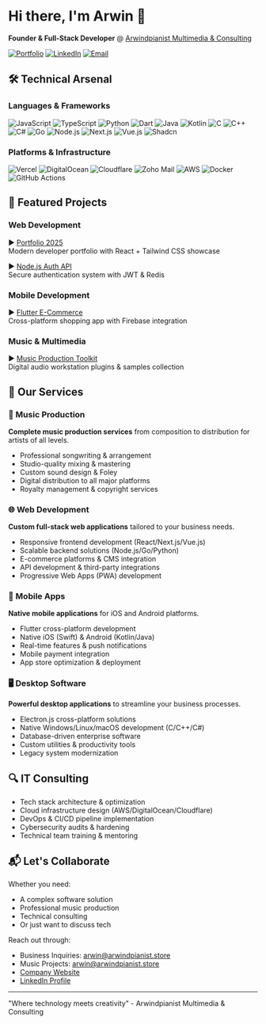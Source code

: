 # Hi there, I'm Arwin 👋  
**Founder & Full-Stack Developer** @ [Arwindpianist Multimedia & Consulting](https://www.arwindpianist.store/)

[![Portfolio](https://img.shields.io/badge/🌐-Portfolio-blue)](https://www.arwindpianist.store/)
[![LinkedIn](https://img.shields.io/badge/🔗-LinkedIn-0077B5)](https://linkedin.com/in/arwindpianist)
[![Email](https://img.shields.io/badge/📧-Consulting%20Inquiry-red)](mailto:arwin@arwindpianist.store)

## 🛠 Technical Arsenal

### Languages & Frameworks
![JavaScript](https://img.shields.io/badge/-JavaScript-F7DF1E?logo=javascript&logoColor=black)
![TypeScript](https://img.shields.io/badge/-TypeScript-3178C6?logo=typescript&logoColor=white)
![Python](https://img.shields.io/badge/-Python-3776AB?logo=python&logoColor=white)
![Dart](https://img.shields.io/badge/-Dart-0175C2?logo=dart&logoColor=white)
![Java](https://img.shields.io/badge/-Java-007396?logo=java&logoColor=white)
![Kotlin](https://img.shields.io/badge/-Kotlin-7F52FF?logo=kotlin&logoColor=white)
![C](https://img.shields.io/badge/-C-A8B9CC?logo=c&logoColor=black)
![C++](https://img.shields.io/badge/-C++-00599C?logo=c%2B%2B&logoColor=white)
![C#](https://img.shields.io/badge/-C%23-239120?logo=c-sharp&logoColor=white)
![Go](https://img.shields.io/badge/-Golang-00ADD8?logo=go&logoColor=white)
![Node.js](https://img.shields.io/badge/-Node.js-339933?logo=node.js&logoColor=white)
![Next.js](https://img.shields.io/badge/-Next.js-000000?logo=next.js&logoColor=white)
![Vue.js](https://img.shields.io/badge/-Vue.js-4FC08D?logo=vue.js&logoColor=white)
![Shadcn](https://img.shields.io/badge/-Shadcn-000000?logo=shadcn&logoColor=white)

### Platforms & Infrastructure
![Vercel](https://img.shields.io/badge/-Vercel-000000?logo=vercel&logoColor=white)
![DigitalOcean](https://img.shields.io/badge/-DigitalOcean-0080FF?logo=digitalocean&logoColor=white)
![Cloudflare](https://img.shields.io/badge/-Cloudflare-F38020?logo=cloudflare&logoColor=white)
![Zoho Mail](https://img.shields.io/badge/-Zoho_Mail-FFA500?logo=zoho&logoColor=white)
![AWS](https://img.shields.io/badge/-AWS-232F3E?logo=amazon-aws)
![Docker](https://img.shields.io/badge/-Docker-2496ED?logo=docker&logoColor=white)
![GitHub Actions](https://img.shields.io/badge/-GitHub_Actions-2088FF?logo=github-actions)

## 🚀 Featured Projects

### Web Development
▶ [Portfolio 2025](https://github.com/Arwindpianist?tab=repositories)  
Modern developer portfolio with React + Tailwind CSS showcase

▶ [Node.js Auth API](https://github.com/Arwindpianist?tab=repositories)  
Secure authentication system with JWT & Redis

### Mobile Development
▶ [Flutter E-Commerce](https://github.com/Arwindpianist?tab=repositories)  
Cross-platform shopping app with Firebase integration

### Music & Multimedia
▶ [Music Production Toolkit](https://github.com/Arwindpianist?tab=repositories)  
Digital audio workstation plugins & samples collection

## 💼 Our Services

### 🎵 Music Production  
**Complete music production services** from composition to distribution for artists of all levels.  
- Professional songwriting & arrangement  
- Studio-quality mixing & mastering  
- Custom sound design & Foley  
- Digital distribution to all major platforms  
- Royalty management & copyright services

### 🌐 Web Development  
**Custom full-stack web applications** tailored to your business needs.  
- Responsive frontend development (React/Next.js/Vue.js)  
- Scalable backend solutions (Node.js/Go/Python)  
- E-commerce platforms & CMS integration  
- API development & third-party integrations  
- Progressive Web Apps (PWA) development

### 📱 Mobile Apps  
**Native mobile applications** for iOS and Android platforms.  
- Flutter cross-platform development  
- Native iOS (Swift) & Android (Kotlin/Java)  
- Real-time features & push notifications  
- Mobile payment integration  
- App store optimization & deployment

### 🖥 Desktop Software  
**Powerful desktop applications** to streamline your business processes.  
- Electron.js cross-platform solutions  
- Native Windows/Linux/macOS development (C/C++/C#)  
- Database-driven enterprise software  
- Custom utilities & productivity tools  
- Legacy system modernization

## 🔍 IT Consulting
- Tech stack architecture & optimization  
- Cloud infrastructure design (AWS/DigitalOcean/Cloudflare)  
- DevOps & CI/CD pipeline implementation  
- Cybersecurity audits & hardening  
- Technical team training & mentoring

## 📬 Let's Collaborate

Whether you need:
- A complex software solution
- Professional music production
- Technical consulting
- Or just want to discuss tech

Reach out through:
- Business Inquiries: arwin@arwindpianist.store
- Music Projects: arwin@arwindpianist.store
- [Company Website](https://www.arwindpianist.store/)
- [LinkedIn Profile](https://www.linkedin.com/company/arwindpianist-multimedia-consulting/)

---

"Where technology meets creativity" - Arwindpianist Multimedia & Consulting
